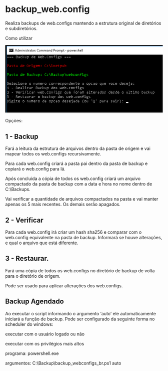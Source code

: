 # backup_web.config

Realiza backups de web.configs mantendo a estrutura original de diretórios e subdiretórios.

Como utilizar


![Preview](preview.png)



Opções:

## 1 - Backup
 Fará a leitura da estrutura de arquivos dentro da pasta de origem e vai mapear todos os web.configs recursivamente.

Para cada web.config criará a pasta pai dentro da pasta de backup e copiará o web.config para lá.

Após concluída a cópia de todos os web.config criará um arquivo compactado da pasta de backup com a data e hora no nome dentro de C:\Backups.

Vai verificar a quantidade de arquivos compactados na pasta e vai manter apenas os 5 mais recentes. Os demais serão apagados.



## 2 - Verificar

Para cada web.config irá criar um hash sha256 e comparar com o web.config equivalente na pasta de backup. Informará se houve alterações, e qual o arquivo que está diferente.


## 3 - Restaurar.

Fará uma cópia de todos os web.configs no diretório de backup de volta para o diretório de origem. 

Pode ser usado para aplicar alterações dos web.configs.



## Backup Agendado

Ao executar o script informando o argumento ‘auto’ ele automaticamente iniciará a função de backup.
Pode ser configurado da seguinte forma no scheduler do windows:

executar com o usuário logado ou não

executar com os privilégios mais altos

programa: powershell.exe

argumentos: C:\Backup\backup_webconfigs_br.ps1 auto

